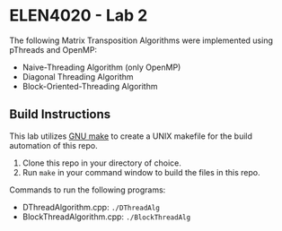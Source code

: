# ELEN4020 - Lab 2
The following Matrix Transposition Algorithms were implemented using pThreads and OpenMP:
- Naive-Threading Algorithm (only OpenMP)
- Diagonal Threading Algorithm
- Block-Oriented-Threading Algorithm

## Build Instructions
This lab utilizes [GNU make](https://www.gnu.org/software/make/manual/make.html#Makefile-Contents) to create a UNIX makefile for the build automation of this repo.

1. Clone this repo in your directory of choice.
2. Run `make` in your command window to build the files in this repo.


Commands to run the following programs:
- DThreadAlgorithm.cpp: `./DThreadAlg`
- BlockThreadAlgorithm.cpp: `./BlockThreadAlg`
